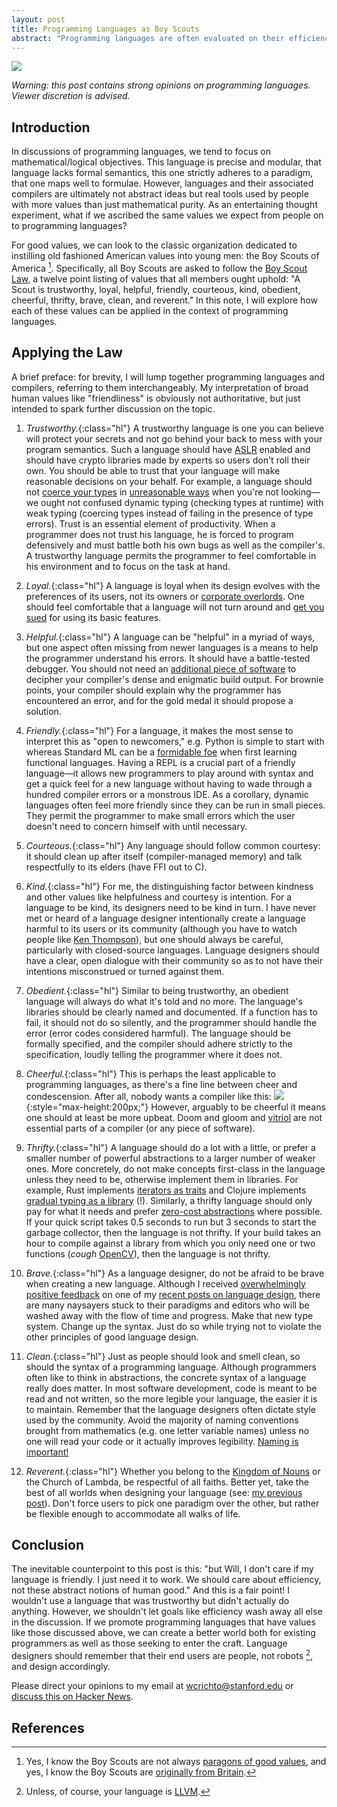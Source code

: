 ```yaml
---
layout: post
title: Programming Languages as Boy Scouts
abstract: "Programming languages are often evaluated on their efficiency and type safety, but what about friendliness? I explore how human values can be applied to programming language development, specifically looking at the twelve points of the Boy Scout Law: trustworthy, loyal, helpful, friendly, courteous, kind, obedient, cheerful, thrifty, brave, clean, and reverent."
---
```


<div class="figure">
    <img src="http://i.imgur.com/2zJyDMM.jpg" />
</div>

_Warning: this post contains strong opinions on programming languages. Viewer discretion is advised._

## Introduction

In discussions of programming languages, we tend to focus on mathematical/logical objectives. This language is precise and modular, that language lacks formal semantics, this one strictly adheres to a paradigm, that one maps well to formulae. However, languages and their associated compilers are ultimately not abstract ideas but real tools used by people with more values than just mathematical purity. As an entertaining thought experiment, what if we ascribed the same values we expect from people on to programming languages?

For good values, we can look to the classic organization dedicated to instilling old fashioned American values into young men: the Boy Scouts of America [^1]. Specifically, all Boy Scouts are asked to follow the [Boy Scout Law](http://www.scouting.org/scoutsource/Venturing/About/welcome.aspx), a twelve point listing of values that all members ought uphold: "A Scout is trustworthy, loyal, helpful, friendly, courteous, kind, obedient, cheerful, thrifty, brave, clean, and reverent." In this note, I will explore how each of these values can be applied in the context of programming languages.

## Applying the Law

A brief preface: for brevity, I will lump together programming languages and compilers, referring to them interchangeably. My interpretation of broad human values like "friendliness" is obviously not authoritative, but just intended to spark further discussion on the topic.

1. *Trustworthy.*{:class="hl"} A trustworthy language is one you can believe will protect your secrets and not go behind your back to mess with your program semantics. Such a language should have [ASLR](http://security.stackexchange.com/questions/18556/how-do-aslr-and-dep-work) enabled and should have crypto libraries made by experts so users don't roll their own. You should be able to trust that your language will make reasonable decisions on your behalf. For example, a language should not [coerce your types](https://gist.github.com/MichalZalecki/c964192f830360ce6361) in [unreasonable ways](https://www.destroyallsoftware.com/talks/wat) when you're not looking&mdash;we ought not confused dynamic typing (checking types at runtime) with weak typing (coercing types instead of failing in the presence of type errors). Trust is an essential element of productivity. When a programmer does not trust his language, he is forced to program defensively and must battle both his own bugs as well as the compiler's. A trustworthy language permits the programmer to feel comfortable in his environment and to focus on the task at hand.

2. *Loyal.*{:class="hl"} A language is loyal when its design evolves with the preferences of its users, not its owners or [corporate overlords](https://www.oracle.com/index.html). One should feel comfortable that a language will not turn around and [get you sued](https://en.wikipedia.org/wiki/Oracle_America,_Inc._v._Google,_Inc.) for using its basic features.

3. *Helpful.*{:class="hl"} A language can be "helpful" in a myriad of ways, but one aspect often missing from newer languages is a means to help the programmer understand his errors. It should have a battle-tested debugger. You should not need an [additional piece of software](http://www.bdsoft.com/tools/stlfilt.html) to decipher your compiler's dense and enigmatic build output. For brownie points, your compiler should explain why the programmer has encountered an error, and for the gold medal it should propose a solution.

4. *Friendly.*{:class="hl"} For a language, it makes the most sense to interpret this as "open to newcomers," e.g. Python is simple to start with whereas Standard ML can be a [formidable foe](http://stackoverflow.com/questions/5134193/standard-ml-value-restriction-errors) when first learning functional languages. Having a REPL is a crucial part of a friendly language&mdash;it allows new programmers to play around with syntax and get a quick feel for a new language without having to wade through a hundred compiler errors or a monstrous IDE. As a corollary, dynamic languages often feel more friendly since they can be run in small pieces. They permit the programmer to make small errors which the user doesn't need to concern himself with until necessary.

5. *Courteous.*{:class="hl"} Any language should follow common courtesy: it should clean up after itself (compiler-managed memory) and talk respectfully to its elders (have FFI out to C).

6. *Kind.*{:class="hl"} For me, the distinguishing factor between kindness and other values like helpfulness and courtesy is intention. For a language to be kind, its designers need to be kind in turn. I have never met or heard of a language designer intentionally create a language harmful to its users or its community (although you have to watch people like [Ken Thompson](https://www.ece.cmu.edu/~ganger/712.fall02/papers/p761-thompson.pdf)), but one should always be careful, particularly with closed-source languages. Language designers should have a clear, open dialogue with their community so as to not have their intentions misconstrued or turned against them.

7. *Obedient.*{:class="hl"} Similar to being trustworthy, an obedient language will always do what it's told and no more. The language's libraries should be clearly named and documented. If a function has to fail, it should not do so silently, and the programmer should handle the error (error codes considered harmful). The language should be formally specified, and the compiler should adhere strictly to the specification, loudly telling the programmer where it does not.

8. *Cheerful.*{:class="hl"} This is perhaps the least applicable to programming languages, as there's a fine line between cheer and condescension. After all, nobody wants a compiler like this: ![](http://i.imgur.com/jP2TSVO.jpg){:style="max-height:200px;"}
   However, arguably to be cheerful it means one should at least be more upbeat. Doom and gloom and [vitriol](http://www.infoworld.com/article/2707285/is-linus-torvalds-too-abusive-on-the-linux-kernel-mailing-list.html) are not essential parts of a compiler (or any piece of software).

9. *Thrifty.*{:class="hl"} A language should do a lot with a little, or prefer a smaller number of powerful abstractions to a larger number of weaker ones. More concretely, do not make concepts first-class in the language unless they need to be, otherwise implement them in libraries. For example, Rust implements [iterators as traits](https://doc.rust-lang.org/book/iterators.html) and Clojure implements [gradual typing as a library](https://github.com/clojure/core.typed) (!). Similarly, a thrifty language should only pay for what it needs and prefer [zero-cost abstractions](https://blog.rust-lang.org/2015/05/11/traits.html) where possible. If your quick script takes 0.5 seconds to run but 3 seconds to start the garbage collector, then the language is not thrifty. If your build takes an hour to compile against a library from which you only need one or two functions (*cough* [OpenCV](http://opencv.org/)), then the language is not thrifty.

10. *Brave.*{:class="hl"} As a language designer, do not be afraid to be brave when creating a new language. Although I received [overwhelmingly positive feedback](https://www.reddit.com/r/programming/comments/4u5zpp/rust_the_new_llvm/d5n5kmx) on one of my [recent posts on language design](http://notes.willcrichton.net/rust-the-new-llvm/), there are many naysayers stuck to their paradigms and editors who will be washed away with the flow of time and progress. Make that new type system. Change up the syntax. Just do so while trying not to violate the other principles of good language design.

11. *Clean.*{:class="hl"} Just as people should look and smell clean, so should the syntax of a programming language. Although programmers often like to think in abstractions, the concrete syntax of a language really does matter. In most software development, code is meant to be read and not written, so the more legible your language, the easier it is to maintain. Remember that the language designers often dictate style used by the community. Avoid the majority of naming conventions brought from mathematics (e.g. one letter variable names) unless no one will read your code or it actually improves legibility. [Naming is important!](https://talks.golang.org/2014/names.slide#4)

12. *Reverent.*{:class="hl"} Whether you belong to the [Kingdom of Nouns](http://steve-yegge.blogspot.com/2006/03/execution-in-kingdom-of-nouns.html) or the Church of Lambda, be respectful of all faiths. Better yet, take the best of all worlds when designing your language (see: [my previous post](http://notes.willcrichton.net/extensible-compilation/)). Don't force users to pick one paradigm over the other, but rather be flexible enough to accommodate all walks of life.

## Conclusion

The inevitable counterpoint to this post is this: "but Will, I don't care if my language is friendly. I just need it to work. We should care about efficiency, not these abstract notions of human good." And this is a fair point! I wouldn't use a language that was trustworthy but didn't actually do anything. However, we shouldn't let goals like efficiency wash away all else in the discussion. If we promote programming languages that have values like those discussed above, we can create a better world both for existing programmers as well as those seeking to enter the craft. Language designers should remember that their end users are people, not robots [^2], and design accordingly.

Please direct your opinions to my email at [wcrichto@stanford.edu](mailto:wcrichto@stanford.edu) or [discuss this on Hacker News](https://news.ycombinator.com/item?id=12220463).

## References

[^1]: Yes, I know the Boy Scouts are not always [paragons of good values](https://www.aclu.org/blog/speak-freely/dont-clap-just-yet-boy-scouts), and yes, I know the Boy Scouts are [originally from Britain](https://en.wikipedia.org/wiki/Robert_Baden-Powell,_1st_Baron_Baden-Powell).

[^2]: Unless, of course, your language is [LLVM](http://llvm.org/).
